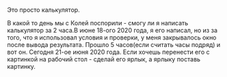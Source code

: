 Это просто калькулятор.

В какой то день мы с Колей поспорили - смогу ли я написать калькулятор за 2 часа.В июне 18-ого 2020 года,
я его написал, но из за того, что я использовал условия и проверки, у меня закрывалось окно после вывода результата.
Прошло 5 часов(если считать часы подряд) и вот он.
Сегодня 21-ое июня 2020 года.
Если хочешь перенести его с картинкой на рабочий стол - сделай его ярлык, а ярлыку поставь картинку.